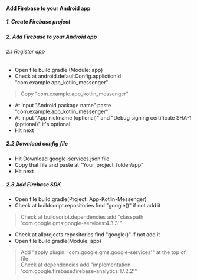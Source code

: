 #### Add Firebase to your Android app
##### 1. Create Firebase project
##### 2. Add Firebase to your Android app
###### 2.1 Register app
* Open file build.gradle (Module: app)
* Check at android.defaultConfig.applictionId "com.example.app_kotlin_messenger"
>Copy "com.example.app_kotlin_messenger" 
* At input "Android package name" paste "com.example.app_kotlin_messenger"
* At input "App nickname (optional)" and "Debug signing certificate SHA-1 (optional)" it's optional
* Hit next
##### 2.2 Download config file
* Hit Download google-services.json file
* Copy that file and paste at "Your_project_folder/app"
* Hit next
##### 2.3 Add Firebase SDK
* Open file build.gradle(Project: App-Kotlin-Messenger)
* Check at buildscript.repositories find "google()" if not add it
>Check at buildscript.dependencies add "classpath 'com.google.gms:google-services:4.3.3'"
* Check at allprojects.repositories find "google()" if not add it
* Open file build.gradle(Module: app)
>Add "apply plugin: 'com.google.gms.google-services'" at the top of file <br/>
>Check at dependencies add "implementation 'com.google.firebase:firebase-analytics:17.2.2'"
